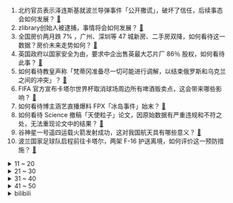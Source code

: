 1. 北约官员表示泽连斯基就波兰导弹事件「公开撒谎」，破坏了信任，后续事态会如何发展？ [:link:](https://www.zhihu.com/question/567424226)
2. zlibrary创始人被逮捕，事情将会如何发展？ [:link:](https://www.zhihu.com/question/567324626)
3. 全国房价两月跌 7% ，广州、深圳等 47 城新房、二手房双降，如何看待这一数据？房价未来走势如何？ [:link:](https://www.zhihu.com/question/567236883)
4. 英国政府以国家安全为由，要求中企出售英最大芯片厂 86％ 股权，如何看待此事？ [:link:](https://www.zhihu.com/question/567456800)
5. 如何看待教皇声称「梵蒂冈准备尽一切可能进行调解，以结束俄罗斯和乌克兰之间的冲突」？ [:link:](https://www.zhihu.com/question/567449787)
6. FIFA 官方宣布卡塔尔世界杯取消球场周边所有啤酒贩卖点，这会带来哪些影响？ [:link:](https://www.zhihu.com/question/567452554)
7. 如何看待博主涵艺直播爆料 FPX「冰岛事件」始末？ [:link:](https://www.zhihu.com/question/567457417)
8. 如何看待 Science 撤稿「天使粒子」论文，因原始数据有严重违规和不符之处，无法重现论文中的结果？ [:link:](https://www.zhihu.com/question/567351534)
9. 谷神星一号遥四运载火箭发射成功，这对我国航天具有哪些意义？ [:link:](https://www.zhihu.com/question/567022490)
10. 波兰国家足球队启程前往卡塔尔，两架 F-16 护送离境，如何评价这一预防措施？ [:link:](https://www.zhihu.com/question/567422401)
<details>
<summary>11 ~ 20</summary>

11. 如何看待马斯克裁员风暴后，硅谷人开始每天工作 12 小时并给老板写「奋斗保证书」 ？ [:link:](https://www.zhihu.com/question/567423265)
12. 如何看待足协杯北京国安5-7不敌县级球队泾川文汇? [:link:](https://www.zhihu.com/question/567383961)
13. 外媒报道称有匿名知情人士称「暴雪想要中国百万玩家数据」，如何看待这一细节？ [:link:](https://www.zhihu.com/question/567437649)
14. 已经高二了，但还是不想学习、玩手机，不知道怎么办，可以鼓励我一下吗？ [:link:](https://www.zhihu.com/question/567493969)
15. 如果穆里尼奥当年接受中国足协邀请执教国家队，会给国足带来哪些变化？ [:link:](https://www.zhihu.com/question/567458238)
16. 文旅部提出「无疫情地区，原则上不对演唱会等大型营业性演出活动观众人数做限制」，将带来哪些影响？ [:link:](https://www.zhihu.com/question/567428554)
17. 消费者质疑淘宝 88 VIP 会员杀熟，该情况是否属实？如果属实消费者如何维权？ [:link:](https://www.zhihu.com/question/567446020)
18. 女生哪些不良习惯会加速皮肤衰老？ [:link:](https://www.zhihu.com/question/566101305)
19. 一个猴子往围棋棋盘上随机的扔棋子，如果下的局数无限，那么存不存在可能性能赢职业九段？ [:link:](https://www.zhihu.com/question/567391540)
20. 有哪些看似音译实际是汉语的地名？ [:link:](https://www.zhihu.com/question/298425681)
</details>
<details>
<summary>21 ~ 30</summary>

21. 曹操惨败也不少，但和其他诸侯相比，为何他的造血能力这么强？就像打不死的小强？ [:link:](https://www.zhihu.com/question/526554855)
22. 剧场版动画《名侦探柯南：万圣节的新娘》国内已上映，你有何评价？ [:link:](https://www.zhihu.com/question/567021852)
23. 一个家庭越来越好的征兆是什么？ [:link:](https://www.zhihu.com/question/555044022)
24. 为什么同事之间离职之后就基本不再联系？ [:link:](https://www.zhihu.com/question/560850690)
25. 银保监会称「个人养老金理财产品不得承诺保本」，还有哪些信息值得关注？ [:link:](https://www.zhihu.com/question/567450168)
26. 果郡王又不傻，明知道已经被怀疑，为什么每封家书都写「熹贵妃安」？ [:link:](https://www.zhihu.com/question/564279562)
27. 2022年，最让你「失望」的汽车品牌或者车型是？ [:link:](https://www.zhihu.com/question/563746375)
28. 为什么快银会被机枪打死？ [:link:](https://www.zhihu.com/question/309680769)
29. 我国是从什么时候开始吃辣椒的，那没有辣椒以前的川菜、湘菜、赣菜是什么口味的？ [:link:](https://www.zhihu.com/question/566582587)
30. 新冠病毒鹿传人证据出现，白尾鹿体内检测出病毒新变种，这给我国疫情防控工作带来了哪些影响？ [:link:](https://www.zhihu.com/question/566986967)
</details>
<details>
<summary>31 ~ 40</summary>

31. 打工是件没利润的事情，为什么还有那么多人选择打工？ [:link:](https://www.zhihu.com/question/561652637)
32. 国家疾控局称只有密接人员才会集中隔离，这对疫情防控有哪些影响？哪些信息值得关注？ [:link:](https://www.zhihu.com/question/567224457)
33. 5：30起床11点将近12点睡怎么样能在上课时保持清醒? [:link:](https://www.zhihu.com/question/563621739)
34. 量化交易的本质完完全全就是统计学吗？ [:link:](https://www.zhihu.com/question/551928544)
35. 读完《追忆似水年华》是一种怎样的体验？ [:link:](https://www.zhihu.com/question/33561593)
36. 11 月 18 日沪指失守 3100 点，信创概念股尾盘集体跳水，医药股继续活跃，哪些信息值得关注？ [:link:](https://www.zhihu.com/question/567433239)
37. 媒体爆料曼联正在考虑终止和 C 罗的合同，C罗和曼联的关系会走向何方？ [:link:](https://www.zhihu.com/question/567458138)
38. 「安息吧推特」在推特平台引发热议，如何看待话题以及马斯克接管推特后的争议？ [:link:](https://www.zhihu.com/question/567450439)
39. 国内哪些景点的雪景让你向往？ [:link:](https://www.zhihu.com/question/564485800)
40. 你是哪一刻对父母失望透顶的？ [:link:](https://www.zhihu.com/question/280409630)
</details>
<details>
<summary>41 ~ 50</summary>

41. 美防长表态「支持波方评估，但无论如何俄罗斯负最终责任」，如何评价这一表态？目前调查进展如何？ [:link:](https://www.zhihu.com/question/567183268)
42. 男女街边消费 148 元开宝马逃单，警方回应还未抓到人，如何看待这一行为？这将会承担怎样的法律责任？ [:link:](https://www.zhihu.com/question/566989727)
43. 乌前总统称「签署明斯克协议是为北约重建乌军争取时间」，透露了哪些信息？ [:link:](https://www.zhihu.com/question/567441299)
44. 哪一刻，你忽然感受到了一个小孩子的孤独？ [:link:](https://www.zhihu.com/question/328857889)
45. 又是一年滑雪季，对于滑雪新手有什么建议？ [:link:](https://www.zhihu.com/question/566804907)
46. 有什么地方让你「总想再去看看」，能产生流连忘返的感觉? [:link:](https://www.zhihu.com/question/559596350)
47. 如何评价京东方入股荣耀终端，对市场和产品会有什么影响？ [:link:](https://www.zhihu.com/question/567045051)
48. 俄罗斯表扬美国「与一些欧洲国家相比，美国人显得更加克制和专业」，释放了哪些信息？ [:link:](https://www.zhihu.com/question/567239265)
49. 你发现自己有什么特异功能？ [:link:](https://www.zhihu.com/question/442785661)
50. 在《甄嬛传》中你学到了哪些为人处世的道理？ [:link:](https://www.zhihu.com/question/566861133)
</details><details>
<summary>bilibili</summary>

1. 每天一个告白小技巧 [:link:](//www.bilibili.com/video/BV1Pd4y187tE)
2. 哪个国家专克带英？【奇葩小国42】 [:link:](//www.bilibili.com/video/BV1r24y1y7r6)
3. 当我让53岁的爸爸COS七海建人 [:link:](//www.bilibili.com/video/BV1wM411C7Ce)
4. 【原神动画】此刻，重现魔神战争的一角 [:link:](//www.bilibili.com/video/BV1dY411d7UQ)
5. 【伯爵狗】小舞段，有变装，不影响动作衔接 [:link:](//www.bilibili.com/video/BV1AW4y1x7Hd)
6. 【年度泪失禁短片】不管你去到哪里，妈妈明天一定到 [:link:](//www.bilibili.com/video/BV1Z841187fN)
7. 与其精神内耗自己，不如发疯外耗别人 [:link:](//www.bilibili.com/video/BV1H14y1W7hr)
8. ⚡考 研 秘 籍⚡ [:link:](//www.bilibili.com/video/BV1h24y127fa)
9. 大家帮想想办法，以后再遇到这个大妈我们怎么解释？ [:link:](//www.bilibili.com/video/BV1aG4y1x7o6)
10. 当一颗番茄来到太空…… [:link:](//www.bilibili.com/video/BV1et4y1N7ii)
<details>
<summary>11 ~ 20</summary>

11. ✨踏入白色殿堂，你选择谁？✨ [:link:](//www.bilibili.com/video/BV1oG411F7B9)
12. 米津玄师被创飞是什么梗【梗指南】 [:link:](//www.bilibili.com/video/BV1VK411Z7nw)
13. 逆徒！！！ [:link:](//www.bilibili.com/video/BV1J84y1y7U5)
14. 职场人的内心独白番外篇之——到底什么意思啊？总监大人！ [:link:](//www.bilibili.com/video/BV1k84y1y7Ek)
15. 假如室友关系是父子..... 其实不用假如... [:link:](//www.bilibili.com/video/BV1ag411q7tm)
16. 旺！旺！！ [:link:](//www.bilibili.com/video/BV1xP411c7nt)
17. 《不做》 [:link:](//www.bilibili.com/video/BV1RY411d7Sp)
18. 我用400天，做了一款让所有人免费商用的开源字体 [:link:](//www.bilibili.com/video/BV1sP411g7PZ)
19. 《 假如女朋友是有钱人 》 [:link:](//www.bilibili.com/video/BV1oR4y1Z7Pk)
20. 离谱！假装陪女友熬夜熬出重病…女友看到偷换的假体检报告人傻了？ [:link:](//www.bilibili.com/video/BV19v4y1m7Ro)
</details>
<details>
<summary>21 ~ 30</summary>

21. 我，30岁，靠吃妹妹软饭在B站爆火！！ [:link:](//www.bilibili.com/video/BV1X84y1y74B)
22. “究竟是什么样的人，才会喜欢这种氛围”（4） [:link:](//www.bilibili.com/video/BV1S84y1y7ez)
23. “你们鬼畜区没有一个正常人吗？” [:link:](//www.bilibili.com/video/BV1NW4y1x7CZ)
24. 漫威禁地「癌变宇宙」有多恐怖？吞星头颅被做成引擎，毒虫猛兽横扫千军 [:link:](//www.bilibili.com/video/BV1jM411C768)
25. 早知如此，我晚上是不会出门的 [:link:](//www.bilibili.com/video/BV1bD4y1478o)
26. 这种天气还真没见过！ [:link:](//www.bilibili.com/video/BV1kv4y1m72w)
27. 本来挺喜欢扭脖子的…… [:link:](//www.bilibili.com/video/BV1p14y1W75g)
28. 可是她是公主诶 [:link:](//www.bilibili.com/video/BV1Ce4y1W7ZR)
29. 钻石汤姆 [:link:](//www.bilibili.com/video/BV1f84y1v7Yd)
30. 世界最大的鹅？光一个头就要980块！吃起来却像…… [:link:](//www.bilibili.com/video/BV1k8411j7QY)
</details>
<details>
<summary>31 ~ 40</summary>

31. “仅此130秒，原神中那些无法被超越的台词！” [:link:](//www.bilibili.com/video/BV1aM411k71x)
32. 开幕雷击！《猫和老鼠》的片头竟然这么有趣！有秘密彩蛋？ [:link:](//www.bilibili.com/video/BV1MK411Z7Vg)
33. 无 她，只 因 手 熟 尔！ [:link:](//www.bilibili.com/video/BV1XG411F7Sq)
34. 我去，这种卡在游戏王里好像叫枪王【水无月菌】 [:link:](//www.bilibili.com/video/BV1q14y1W7uw)
35. 这电视台指定是有内鬼！【阅片无数Ⅱ 67】 [:link:](//www.bilibili.com/video/BV1N84y117ii)
36. 使 劲 叫 唤 ：占戈 区 [:link:](//www.bilibili.com/video/BV1KP4y1174k)
37. 《关于我在重庆的一天》居家幻想版，大家居家都在吃什么呀～ [:link:](//www.bilibili.com/video/BV1bW4y1s7Ej)
38. 《    无    缝    衔    接    》 [:link:](//www.bilibili.com/video/BV15G4y1o7XB)
39. 【Saya Scarlet】算是符合中国粉丝要求的可爱帕瓦吗 [:link:](//www.bilibili.com/video/BV12e4y1s7pD)
40. 是鸠占鹊巢，但是夜食记版。 [:link:](//www.bilibili.com/video/BV1z8411j7yi)
</details>
<details>
<summary>41 ~ 50</summary>

41. 看这种视频只会浪费你两分钟 [:link:](//www.bilibili.com/video/BV1pY411f7va)
42. 「这不过是一位旅行者濒死前的一场梦罢了」【原神】 [:link:](//www.bilibili.com/video/BV1324y1m7tJ)
43. 修勾便利店，但是日语版 [:link:](//www.bilibili.com/video/BV1LG4y1o7Bk)
44. 他又何尝不是一个愿意守护童心的人呢 [:link:](//www.bilibili.com/video/BV14d4y1b78N)
45. 【原神】⚡妲 乐 器⚡ [:link:](//www.bilibili.com/video/BV16g411s7dM)
46. “有些反派，一张口就是满分作文”｜无法超越的反派台词 [:link:](//www.bilibili.com/video/BV1X84y1y73g)
47. 西 伯 利 亚 眼 影 [:link:](//www.bilibili.com/video/BV1pG411c7S6)
48. LiSA入驻B站问候视频 [:link:](//www.bilibili.com/video/BV1z24y1y78H)
49. 《当代年轻人的选择》 [:link:](//www.bilibili.com/video/BV1vG4y1o76F)
50. 深度|| 武圣归天，魏武谢幕，汉末诸神黄昏！！！【关公三部曲（终）】 [:link:](//www.bilibili.com/video/BV1WW4y1x79j)
</details>
<details>
<summary>51 ~ 60</summary>

51. 十个邀约任务隐藏成就，早看早做完 [:link:](//www.bilibili.com/video/BV1F14y1H7fx)
52. 【时代少年团】《浅炸一下吧！》04：时代lòu一手 [:link:](//www.bilibili.com/video/BV17P411g7x6)
53. 为什么这个通缉令是红色的 [:link:](//www.bilibili.com/video/BV1JW4y1W7pJ)
54. 广州动物园：从马戏团救助动物，向动物表演宣战！ [:link:](//www.bilibili.com/video/BV1oM411k7bb)
55. 袁隆平作词，三代合唱团同台演唱《种子》，禾下乘凉梦终能实现 [:link:](//www.bilibili.com/video/BV1Jv4y1m7zh)
56. （路见不平三部曲）二   "又在我面前欺负小孩是吧？" [:link:](//www.bilibili.com/video/BV15e4y1s7UY)
57. 姐是成熟的女人了，要来点风情万种#旗袍 #过了20岁总要带点风情万种 #姐姐风 [:link:](//www.bilibili.com/video/BV1cM411C7BP)
58. xswl，你吃东西咋这样？哈哈哈哈哈哈 [:link:](//www.bilibili.com/video/BV1pW4y1x7Y9)
59. 【明日方舟】一起来叙拉古跑酷吧！ [:link:](//www.bilibili.com/video/BV1FM411C7av)
60. 听话！给👴变！ [:link:](//www.bilibili.com/video/BV11d4y1b7AL)
</details>
<details>
<summary>61 ~ 70</summary>

61. 薛之谦《无数》MV 感谢观看 [:link:](//www.bilibili.com/video/BV1t14y1W7jE)
62. 二男一女在酒店吸毒致幻后各种迷惑行为拉满的结局 [:link:](//www.bilibili.com/video/BV1se4y1s7Du)
63. 动一动餐饮界的奶酪，详解什么是淋巴肉 [:link:](//www.bilibili.com/video/BV1RP4y1y7vs)
64. 她私下里就……很可爱啊 [:link:](//www.bilibili.com/video/BV19G4y1o7vH)
65. 网络热门艺术（二）对不起手滑了 [:link:](//www.bilibili.com/video/BV1hv4y1m7pC)
66. 玛丽还是T0吗 [:link:](//www.bilibili.com/video/BV1EP411g7bK)
67. 【暗区突围】山谷风云：多斯·安东尼的回归 [:link:](//www.bilibili.com/video/BV1Xv4y1m7Kg)
68. 没有神仙皇帝，这个世界是由精英创造的，而不是贪婪的“寄生虫”！ [:link:](//www.bilibili.com/video/BV1SM411k75q)
69. 《岳父的计谋》 [:link:](//www.bilibili.com/video/BV1G14y1H77K)
70. 穿越到300年前！1比1还原初中课文《口技》！ [:link:](//www.bilibili.com/video/BV1U24y127Su)
</details>
<details>
<summary>71 ~ 80</summary>

71. 被自己蟀孕 [:link:](//www.bilibili.com/video/BV1Q8411j78H)
72. 这抗日神剧太离谱了，连枪管都是弯的，你俩搁战壕里钓鱼呢？ [:link:](//www.bilibili.com/video/BV1yG4y1x7Md)
73. 他在采一种很新的访。 [:link:](//www.bilibili.com/video/BV1R84y1y7Ez)
74. 【4K60FPS】夏奇拉《Waka Waka》世界杯神曲！群星云集的年代！ [:link:](//www.bilibili.com/video/BV1ag411q7tp)
75. 简单材料，简略步骤，轻松实现炸鸡自由？ [:link:](//www.bilibili.com/video/BV1M24y1m7wN)
76. 小草鱼🐟 [:link:](//www.bilibili.com/video/BV1RD4y1W7v4)
77. 械问正传 [:link:](//www.bilibili.com/video/BV1wd4y1c74k)
78. 下课千万别睡觉！！ [:link:](//www.bilibili.com/video/BV1NP4y1m7g4)
79. 韩国最好的怪兽科幻电影，奉俊昊最被低估的作品，深度解读《汉江怪物》 [:link:](//www.bilibili.com/video/BV1hK411Z7DC)
80. #不给中国添乱，老老实实在家做了三菜一饭 [:link:](//www.bilibili.com/video/BV1y24y127tH)
</details>
<details>
<summary>81 ~ 90</summary>

81. 零 氪 之 友 （第十九期） [:link:](//www.bilibili.com/video/BV1814y1W7r1)
82. “爸爸你会救我吗？” [:link:](//www.bilibili.com/video/BV1RY411Z7q6)
83. 原神 3.2新深渊手法教程首发！神里永冻+点秋香乱杀 全四星武器 平民玩家保姆教程！！！ [:link:](//www.bilibili.com/video/BV1kM411k7pd)
84. 我愿称之为“巧夺天工”！刚出土的翡翠白菜，真不舍得吃~丨面果白菜 [:link:](//www.bilibili.com/video/BV1Uv4y1m7ve)
85. 只因拯救了银河系，才在哔哩哔哩遇见你|皇马登陆B站 [:link:](//www.bilibili.com/video/BV1224y1271p)
86. 深夜街边炸酱面，凌晨两点座无虚席！美女连吃三碗还不过瘾！ [:link:](//www.bilibili.com/video/BV1DG411F7RM)
87. 不同玩家对网易暴雪离婚的反应 [:link:](//www.bilibili.com/video/BV1gM411C7HH)
88. “450元转让二手舔狗，可小刀” [:link:](//www.bilibili.com/video/BV1Bv4y1m7wv)
89. 我离开中国了... [:link:](//www.bilibili.com/video/BV1vG4y1x7wS)
90. 征服者·叶问 [:link:](//www.bilibili.com/video/BV1ye4y1s7Kn)
</details>
<details>
<summary>91 ~ 100</summary>

91. 童年引爆全国的动画！《小鲤鱼》的最终结局和剧情究竟是什么？【拾荒记#29】 [:link:](//www.bilibili.com/video/BV19G411F7iz)
92. 《聪明的墨菲特》 [:link:](//www.bilibili.com/video/BV1cM411C7TH)
93. 【原神整活】 纳西妲：王   德   发！！？？ [:link:](//www.bilibili.com/video/BV1dP4y127ou)
94. 我的世界杯首秀来啦 [:link:](//www.bilibili.com/video/BV1xD4y147Xe)
95. 骑行格聂南线，摸黑翻海拔4700米高山，山里空无一人十点多才找到住的地方 [:link:](//www.bilibili.com/video/BV11t4y1N7f4)
96. 泰森！当我握住你的手，我知道，我握住了最值得尊敬的拳头，我们爱你！泰森 [:link:](//www.bilibili.com/video/BV1w24y1m7fq)
97. 【唐探宇宙】化学老师晚上化身黑暗中的清道夫，一口气看完《唐人街探案》网剧 [:link:](//www.bilibili.com/video/BV1x24y127Ce)
98. 绍兴.孔乙己  厨子探店¥391 [:link:](//www.bilibili.com/video/BV1PG411c7K5)
99. 猫: “看好啦，我只演示一遍” [:link:](//www.bilibili.com/video/BV1dY411d7E7)
100. 手机游戏正式进入光线追踪时代【逆水寒手游X高通骁龙】 [:link:](//www.bilibili.com/video/BV1i24y1y7ZM)
</details></details>